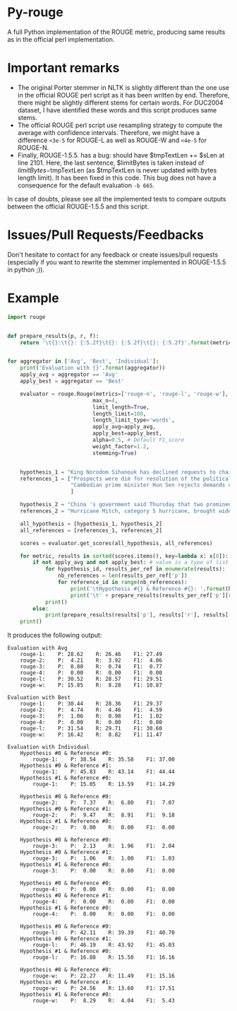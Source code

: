 # Py-rouge
A full Python implementation of the ROUGE metric, producing same results as in the official perl implementation.  

# Important remarks
- The original Porter stemmer in NLTK is slightly different than the one use in the official ROUGE perl script as it has been written by end. Therefore, there might be slightly different stems for certain words. For DUC2004 dataset, I have identified these words and this script produces same stems.
- The official ROUGE perl script use resampling strategy to compute the average with confidence intervals. Therefore, we might have a difference `<3e-5` for ROUGE-L as well as ROUGE-W and `<4e-5` for ROUGE-N.
- Finally, ROUGE-1.5.5. has a bug: should have $tmpTextLen += $sLen at line 2101. Here, the last sentence, $limitBytes is taken instead of $limitBytes-$tmpTextLen (as $tmpTextLen is never updated with bytes length limit). It has been fixed in this code. This bug does not have a consequence for the default evaluation `-b 665`.

In case of doubts, please see all the implemented tests to compare outputs between the official ROUGE-1.5.5 and this script.

# Issues/Pull Requests/Feedbacks
Don't hesitate to contact for any feedback or create issues/pull requests (especially if you want to rewrite the stemmer implemented in ROUGE-1.5.5 in python ;)).

# Example 
```python
import rouge


def prepare_results(p, r, f):
    return '\t{}:\t{}: {:5.2f}\t{}: {:5.2f}\t{}: {:5.2f}'.format(metric, 'P', 100.0 * p, 'R', 100.0 * r, 'F1', 100.0 * f)


for aggregator in ['Avg', 'Best', 'Individual']:
    print('Evaluation with {}'.format(aggregator))
    apply_avg = aggregator == 'Avg'
    apply_best = aggregator == 'Best'

    evaluator = rouge.Rouge(metrics=['rouge-n', 'rouge-l', 'rouge-w'],
                           max_n=4,
                           limit_length=True,
                           length_limit=100,
                           length_limit_type='words',
                           apply_avg=apply_avg,
                           apply_best=apply_best,
                           alpha=0.5, # Default F1_score
                           weight_factor=1.2,
                           stemming=True)


    hypothesis_1 = "King Norodom Sihanouk has declined requests to chair a summit of Cambodia 's top political leaders , saying the meeting would not bring any progress in deadlocked negotiations to form a government .\nGovernment and opposition parties have asked King Norodom Sihanouk to host a summit meeting after a series of post-election negotiations between the two opposition groups and Hun Sen 's party to form a new government failed .\nHun Sen 's ruling party narrowly won a majority in elections in July , but the opposition _ claiming widespread intimidation and fraud _ has denied Hun Sen the two-thirds vote in parliament required to approve the next government .\n"
    references_1 = ["Prospects were dim for resolution of the political crisis in Cambodia in October 1998.\nPrime Minister Hun Sen insisted that talks take place in Cambodia while opposition leaders Ranariddh and Sam Rainsy, fearing arrest at home, wanted them abroad.\nKing Sihanouk declined to chair talks in either place.\nA U.S. House resolution criticized Hun Sen's regime while the opposition tried to cut off his access to loans.\nBut in November the King announced a coalition government with Hun Sen heading the executive and Ranariddh leading the parliament.\nLeft out, Sam Rainsy sought the King's assurance of Hun Sen's promise of safety and freedom for all politicians.",
                    "Cambodian prime minister Hun Sen rejects demands of 2 opposition parties for talks in Beijing after failing to win a 2/3 majority in recent elections.\nSihanouk refuses to host talks in Beijing.\nOpposition parties ask the Asian Development Bank to stop loans to Hun Sen's government.\nCCP defends Hun Sen to the US Senate.\nFUNCINPEC refuses to share the presidency.\nHun Sen and Ranariddh eventually form a coalition at summit convened by Sihanouk.\nHun Sen remains prime minister, Ranariddh is president of the national assembly, and a new senate will be formed.\nOpposition leader Rainsy left out.\nHe seeks strong assurance of safety should he return to Cambodia.\n",
                    ]

    hypothesis_2 = "China 's government said Thursday that two prominent dissidents arrested this week are suspected of endangering national security _ the clearest sign yet Chinese leaders plan to quash a would-be opposition party .\nOne leader of a suppressed new political party will be tried on Dec. 17 on a charge of colluding with foreign enemies of China '' to incite the subversion of state power , '' according to court documents given to his wife on Monday .\nWith attorneys locked up , harassed or plain scared , two prominent dissidents will defend themselves against charges of subversion Thursday in China 's highest-profile dissident trials in two years .\n"
    references_2 = "Hurricane Mitch, category 5 hurricane, brought widespread death and destruction to Central American.\nEspecially hard hit was Honduras where an estimated 6,076 people lost their lives.\nThe hurricane, which lingered off the coast of Honduras for 3 days before moving off, flooded large areas, destroying crops and property.\nThe U.S. and European Union were joined by Pope John Paul II in a call for money and workers to help the stricken area.\nPresident Clinton sent Tipper Gore, wife of Vice President Gore to the area to deliver much needed supplies to the area, demonstrating U.S. commitment to the recovery of the region.\n"

    all_hypothesis = [hypothesis_1, hypothesis_2]
    all_references = [references_1, references_2]

    scores = evaluator.get_scores(all_hypothesis, all_references)

    for metric, results in sorted(scores.items(), key=lambda x: x[0]):
        if not apply_avg and not apply_best: # value is a type of list as we evaluate each summary vs each reference
            for hypothesis_id, results_per_ref in enumerate(results):
                nb_references = len(results_per_ref['p'])
                for reference_id in range(nb_references):
                    print('\tHypothesis #{} & Reference #{}: '.format(hypothesis_id, reference_id))
                    print('\t' + prepare_results(results_per_ref['p'][reference_id], results_per_ref['r'][reference_id], results_per_ref['f'][reference_id]))
            print()
        else:
            print(prepare_results(results['p'], results['r'], results['f']))
    print()
```

It produces the following output:
```
Evaluation with Avg
	rouge-1:	P: 28.62	R: 26.46	F1: 27.49
	rouge-2:	P:  4.21	R:  3.92	F1:  4.06
	rouge-3:	P:  0.80	R:  0.74	F1:  0.77
	rouge-4:	P:  0.00	R:  0.00	F1:  0.00
	rouge-l:	P: 30.52	R: 28.57	F1: 29.51
	rouge-w:	P: 15.85	R:  8.28	F1: 10.87

Evaluation with Best
	rouge-1:	P: 30.44	R: 28.36	F1: 29.37
	rouge-2:	P:  4.74	R:  4.46	F1:  4.59
	rouge-3:	P:  1.06	R:  0.98	F1:  1.02
	rouge-4:	P:  0.00	R:  0.00	F1:  0.00
	rouge-l:	P: 31.54	R: 29.71	F1: 30.60
	rouge-w:	P: 16.42	R:  8.82	F1: 11.47

Evaluation with Individual
	Hypothesis #0 & Reference #0: 
		rouge-1:	P: 38.54	R: 35.58	F1: 37.00
	Hypothesis #0 & Reference #1: 
		rouge-1:	P: 45.83	R: 43.14	F1: 44.44
	Hypothesis #1 & Reference #0: 
		rouge-1:	P: 15.05	R: 13.59	F1: 14.29

	Hypothesis #0 & Reference #0: 
		rouge-2:	P:  7.37	R:  6.80	F1:  7.07
	Hypothesis #0 & Reference #1: 
		rouge-2:	P:  9.47	R:  8.91	F1:  9.18
	Hypothesis #1 & Reference #0: 
		rouge-2:	P:  0.00	R:  0.00	F1:  0.00

	Hypothesis #0 & Reference #0: 
		rouge-3:	P:  2.13	R:  1.96	F1:  2.04
	Hypothesis #0 & Reference #1: 
		rouge-3:	P:  1.06	R:  1.00	F1:  1.03
	Hypothesis #1 & Reference #0: 
		rouge-3:	P:  0.00	R:  0.00	F1:  0.00

	Hypothesis #0 & Reference #0: 
		rouge-4:	P:  0.00	R:  0.00	F1:  0.00
	Hypothesis #0 & Reference #1: 
		rouge-4:	P:  0.00	R:  0.00	F1:  0.00
	Hypothesis #1 & Reference #0: 
		rouge-4:	P:  0.00	R:  0.00	F1:  0.00

	Hypothesis #0 & Reference #0: 
		rouge-l:	P: 42.11	R: 39.39	F1: 40.70
	Hypothesis #0 & Reference #1: 
		rouge-l:	P: 46.19	R: 43.92	F1: 45.03
	Hypothesis #1 & Reference #0: 
		rouge-l:	P: 16.88	R: 15.50	F1: 16.16

	Hypothesis #0 & Reference #0: 
		rouge-w:	P: 22.27	R: 11.49	F1: 15.16
	Hypothesis #0 & Reference #1: 
		rouge-w:	P: 24.56	R: 13.60	F1: 17.51
	Hypothesis #1 & Reference #0: 
		rouge-w:	P:  8.29	R:  4.04	F1:  5.43
```    